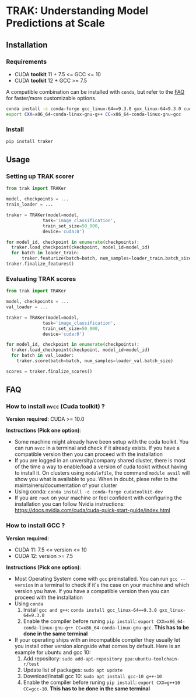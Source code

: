 <!-- ![workflow badge](https://github.com/MadryLab/trak/blob/main/.github/workflows/python-package.yml/badge.svg) -->
<!-- [![arXiv](https://img.shields.io/badge/arXiv-1234.56789-b31b1b.svg?style=flat-square)](https://arxiv.org/abs/1234.56789) -->
# TRAK: Understanding Model Predictions at Scale

## Installation

### Requirements
- CUDA **toolkit** 11 + 7.5 <= GCC <= 10
- CUDA **toolkit** 12 +  GCC >= 7.5

A compatible combination can be installed with `conda`, but refer to the  [FAQ](#faq) for faster/more customizable options.
```bash
conda install -c conda-forge gcc_linux-64==9.3.0 gxx_linux-64=9.3.0 cudatoolkit-dev
export CXX=x86_64-conda-linux-gnu-g++ CC=x86_64-conda-linux-gnu-gcc
```

### Install

```bash
pip install traker
```

## Usage

### Setting up TRAK scorer
```python
from trak import TRAKer

model, checkpoints = ...
train_loader = ...

traker = TRAKer(model=model,
              task='image_classification',
              train_set_size=50_000,
              device='cuda:0')

for model_id, checkpoint in enumerate(checkpoints):
  traker.load_checkpoint(ckeckpoint, model_id=model_id)
  for batch in loader_train:
      traker.featurize(batch=batch, num_samples=loader_train.batch_size)
traker.finalize_features()
```

### Evaluating TRAK scores
```python
from trak import TRAKer

model, checkpoints = ...
val_loader = ...

traker = TRAKer(model=model,
              task='image_classification',
              train_set_size=50_000,
              device='cuda:0')

for model_id, checkpoint in enumerate(checkpoints):
  traker.load_checkpoint(ckeckpoint, model_id=model_id)
  for batch in val_loader:
    traker.score(batch=batch, num_samples=loader_val.batch_size)

scores = traker.finalize_scores()
```
## FAQ

### How to install `nvcc` (Cuda toolkit) ?

**Version required**: CUDA >= 10.0

**Instructions (Pick one option)**:

- Some machine might already have been setup with the coda toolkit. You can run `nvcc` in a terminal and check if it already exists. If you have a compatible version then you can proceed with the installation
- If you are logged in an unversity/company shared cluster, there is most of the time a way to enable/load a version of cuda tookit without having to install it. On clusters using `modulefile`, the command `module avail` will show you what is available to you. When in doubt, plese refer to the maintainers/documentation of your cluster
- Using conda: `conda install -c conda-forge cudatoolkit-dev`
- If you are `root` on your machine or feel confident with configuring the installation you can follow Nvidia instructions: https://docs.nvidia.com/cuda/cuda-quick-start-guide/index.html


### How to install GCC ?

**Version required**:
- CUDA 11: 7.5 <= version <= 10
- CUDA 12: version >= 7.5

**Instructions (Pick one option)**:

- Most Operating System come with `gcc` preinstalled. You can run `gcc --version` in a terminal to check if it's the case on your machine and which version you have. If you have a compatible version then you can proceed with the installation
- Using `conda`
  1. Install `gcc and g++`: `conda install gcc_linux-64==9.3.0 gxx_linux-64=9.3.0`
  2. Enable the compiler before runing `pip install`: `export CXX=x86_64-conda-linux-gnu-g++ CC=x86_64-conda-linux-gnu-gcc`. **This has to be done in the same terminal**
- If your operating ships with an incompatible compiler they usually let you install other version alongside what comes by default. Here is an example for ubuntu and gcc 10:
  1. Add repository: `sudo add-apt-repository ppa:ubuntu-toolchain-r/test`
  2. Update list of packages: `sudo apt update`
  3. Download/install gcc 10: `sudo apt install gcc-10 g++-10`
  4. Enable the compiler before runing `pip install`: `export CXX=g++10 CC=gcc-10`. **This has to be done in the same terminal**

